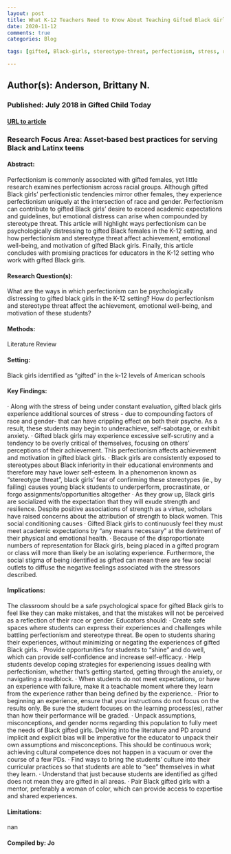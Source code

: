 ```yaml
---
layout: post
title: What K-12 Teachers Need to Know About Teaching Gifted Black Girls Battling Perfectionism and Stereotype Threat
date: 2020-11-12
comments: true
categories: Blog

tags: [gifted, Black-girls, stereotype-threat, perfectionism, stress, race, gender, academic-performance, advanced-placement, Black-students]

---
```


## Author(s): Anderson, Brittany N. 

### Published: July 2018 in Gifted Child Today

#### [URL to article](http://eds.a.ebscohost.com.proxy.uchicago.edu/eds/pdfviewer/pdfviewer?vid=1&sid=fc071155-2b4a-45da-87de-740e07033367%40sessionmgr4008)

### Research Focus Area: Asset-based best practices for serving Black and Latinx teens

#### Abstract:
Perfectionism is commonly associated with gifted females, yet little research examines perfectionism across racial groups. Although gifted Black girls’ perfectionistic tendencies mirror other females, they experience perfectionism uniquely at the intersection of race and gender. Perfectionism can contribute to gifted Black girls’ desire to exceed academic expectations and guidelines, but emotional distress can arise when compounded by stereotype threat. This article will highlight ways perfectionism can be psychologically distressing to gifted Black females in the K-12 setting, and how perfectionism and stereotype threat affect achievement, emotional well-being, and motivation of gifted Black girls. Finally, this article concludes with promising practices for educators in the K-12 setting who work with gifted Black girls.


#### Research Question(s):
What are the ways in which perfectionism can be psychologically distressing to gifted black girls in the K-12 setting? How do perfectionism and stereotype threat affect the achievement, emotional well-being, and motivation of these students?


#### Methods:
Literature Review


#### Setting:
Black girls identified as “gifted” in the k-12 levels of American schools


#### Key Findings:
· Along with the stress of being under constant evaluation, gifted black girls experience additional sources of stress - due to compounding factors of race and gender- that can have crippling effect on both their psyche. As a result, these students may begin to underachieve, self-sabotage, or exhibit anxiety.  · Gifted black girls may experience excessive self-scrutiny and a tendency to be overly critical of themselves, focusing on others’ perceptions of their achievement. This perfectionism affects achievement and motivation in gifted black girls.  · Black girls are consistently exposed to stereotypes about Black inferiority in their educational environments and therefore may have lower self-esteem. In a phenomenon known as “stereotype threat”, black girls’ fear of confirming these stereotypes (ie., by failing) causes young black students to underperform, procrastinate, or forgo assignments/opportunities altogether  · As they grow up, Black girls are socialized with the expectation that they will exude strength and resilience. Despite positive associations of strength as a virtue, scholars have raised concerns about the attribution of strength to black women. This social conditioning causes  · Gifted Black girls to continuously feel they must meet academic expectations by “any means necessary” at the detriment of their physical and emotional health.  · Because of the disproportionate numbers of representation for Black girls, being placed in a gifted program or class will more than likely be an isolating experience. Furthermore, the social stigma of being identified as gifted can mean there are few social outlets to diffuse the negative feelings associated with the stressors described.


#### Implications:
The classroom should be a safe psychological space for gifted Black girls to feel like they can make mistakes, and that the mistakes will not be perceived as a reflection of their race or gender. Educators should:  · Create safe spaces where students can express their experiences and challenges while battling perfectionism and stereotype threat. Be open to students sharing their experiences, without minimizing or negating the experiences of gifted Black girls.  · Provide opportunities for students to “shine” and do well, which can provide self-confidence and increase self-efficacy.  · Help students develop coping strategies for experiencing issues dealing with perfectionism, whether that’s getting started, getting through the anxiety, or navigating a roadblock.  · When students do not meet expectations, or have an experience with failure, make it a teachable moment where they learn from the experience rather than being defined by the experience.  · Prior to beginning an experience, ensure that your instructions do not focus on the results only. Be sure the student focuses on the learning process(es), rather than how their performance will be graded.  · Unpack assumptions, misconceptions, and gender norms regarding this population to fully meet the needs of Black gifted girls. Delving into the literature and PD around implicit and explicit bias will be imperative for the educator to unpack their own assumptions and misconceptions. This should be continuous work; achieving cultural competence does not happen in a vacuum or over the course of a few PDs.  · Find ways to bring the students’ culture into their curricular practices so that students are able to “see” themselves in what they learn.  · Understand that just because students are identified as gifted does not mean they are gifted in all areas.  · Pair Black gifted girls with a mentor, preferably a woman of color, which can provide access to expertise and shared experiences.


#### Limitations:
nan


#### Compiled by: Jo 

